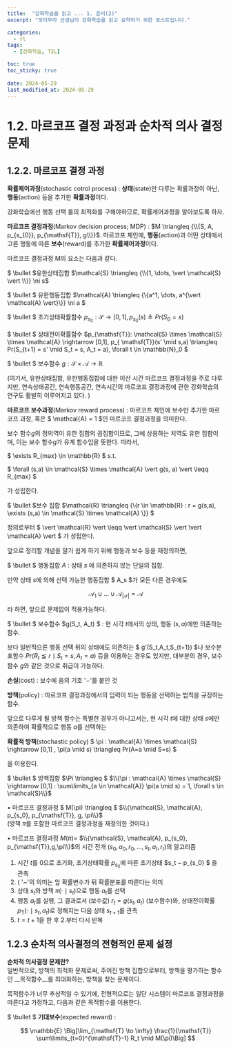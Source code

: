 ```yaml
---
title:  "강화학습을 읽고 ... 1. 준비(2)"
excerpt: "모리무라 선생님의 강화학습을 읽고 요약하기 위한 포스트입니다."

categories:
  - rl
tags:
  - [강화학습, TIL]

toc: true
toc_sticky: true
 
date: 2024-05-29
last_modified_at: 2024-05-29
---
```


# 1.2. 마르코프 결정 과정과 순차적 의사 결정 문제

## 1.2.2. 마르코프 결정 과정

__확률제어과정__(stochastic cotrol process) : __상태__(state)만 다루는 확률과정이 아닌, __행동__(action) 등을 추가한 **확률과정**이다.

강화학습에선 행동 선택 룰의 최적화를 구해야하므로, 확률제어과정을 알아보도록 하자.

__마르코프 결정과정__(Markov decision process; MDP) : $M \triangleq {\\{S, A, p_{s_{0}}, p_{\mathsf{T}}, g\\}}$. 마르코프 체인에, __행동__(action)과 어떤 상태에서 고른 행동에 따른 __보수__(reward)를 추가한 **확률제어과정**이다.

마르코프 결정과정 M의 요소는 다음과 같다.

$ \bullet $유한상태집합 $\mathcal{S} \triangleq {\\{1, \dots, \vert \mathcal{S} \vert \\}} \ni s$

$ \bullet $ 유한행동집합 $\mathcal{A} \triangleq {\\{a^1, \dots, a^{\vert \mathcal{A} \vert}\\}} \ni a $

$ \bullet $ 초기상태확률함수 $p_{s_{0}}: \mathcal{S} \rightarrow [0,1] , p_{s_{0}}(s) \triangleq Pr(S_{0}=s)$

$ \bullet $ 상태전이확률함수 $p_{\mathsf{T}}: \mathcal{S} \times  \mathcal{S} \times \mathcal{A}  \rightarrow [0,1], p_{ \mathsf{T}}(s' \mid s,a)  \triangleq Pr(S_{t+1} = s'  \mid S_t = s, A_t = a),  \forall t  \in  \mathbb{N}_0 $

$  \bullet $ 보수함수 $g :  \mathcal{S}  \times  \mathcal{A}  \rightarrow  \mathbb{R}$

(여기서, 유한상태집합, 유한행동집합에 대한 이산 시간 마르코프 결정과정을 주로 다루지만, 연속상태공간, 연속행동공간, 연속시간의 마르코프 결정과정에 관한 강화학습의 연구도 활발히 이루어지고 있다. )

__마르코프 보수과정__(Markov reward process) : 마르코프 체인에 보수만 추가한 마르코프 과정, 혹은 $ \mathcal{A} = 1 $인 마르코프 결정과정을 의미한다.

보수 함수$g$의 정의역이 유한 집합의 곱집합이므로, 그에 상응하는 치역도 유한 집합이며, 이는 보수 함수$g$가 유계 함수임을 뜻한다. 따라서, 

$ \exists R_{max} \in \mathbb{R} $ s.t. 

$ \forall (s,a) \in \mathcal{S} \times \mathcal{A} \vert g(s, a) \vert \leqq R_{max} $ 

가 성립한다.

$ \bullet $보수 집합 $\mathcal{R} \triangleq {\\{r \in \mathbb{R} : r = g(s,a), \exists (s,a) \in \mathcal{S} \times \mathcal{A} \\}} $

정의로부터 $ \vert \mathcal{R} \vert \leqq \vert \mathcal{S} \vert \vert \mathcal{A} \vert $ 가 성립한다.

앞으로 정리할 개념을 알기 쉽게 하기 위해 행동과 보수 등을 재정의하면, 

$ \bullet $ 행동집합 $A$ : 상태 $s$ 에 의존하지 않는 단일의 집합.

 만약 상태 $s$에 의해 선택 가능한 행동집합 $ A_s $가 모든 다른 경우에도

$$ \mathcal{A}_1 \cup \dots \cup \mathcal{A}_{\vert \mathcal{S} \vert} = \mathcal{A} $$

라 하면, 앞으로 문제없이 적용가능하다.

$ \bullet $ 보수함수 $g(S_t, A_t) $ :  현 시각 $t$에서의 상태, 행동 $(s,a)$에만 의존하는 함수.

보다 일반적으론 행동 선택 뒤의 상태에도 의존하는 $ g'(S_t,A_t,S_{t+1}) $나 보수분포함수 $Pr(R_t \leqq r \mid S_t = s, A_t = a)$ 등을 이용하는 경우도 있지만, 대부분의 경우, 보수함수 $g$와 같은 것으로 취급이 가능하다. 

__손실__(cost) : 보수에 음의 기호 '$-$'를 붙인 것

__방책__(policy) : 마르코프 결정과정에서의 입력이 되는 행동을 선택하는 법칙을 규정하는 함수.

앞으로 다루게 될 방책 함수는 특별한 경우가 아니고서는, 현 시각 $t$에 대한 상태 $s$에만 의존하여 확률적으로 행동 $a$를 선택하는 

__확률적 방책__(stochastic policy) $ \pi : \mathcal{A} \times \mathcal{S} \rightarrow [0,1] , \pi(a \mid s) \triangleq Pr(A=a \mid S=s) $ 

을 이용한다.

$ \bullet $ 방책집합 $\Pi \triangleq $  $\\{\pi : \mathcal{A} \times \mathcal{S} \rightarrow [0,1]  :  \sum\limits_{a \in \mathcal{A}} \pi(a \mid s) = 1, \forall s \in \mathcal{S}\\}$

$\bullet$ 마르코프 결정과정 $ M(\pi) \triangleq $ $\\{\mathcal{S}, \mathcal{A}, p_{s_0}, p_{\mathsf{T}}, g, \pi\\}$   
(방책 $\pi$를 포함한 마르코프 결정과정을 재정의한 것이다.)

$\bullet$ 마르코프 결정과정 $M(\pi)=$ $\\{\mathcal{S}, \mathcal{A}, p_{s_0}, p_{\mathsf{T}},g,\pi\\}$의 시간 전개 $(s_0,a_0,r_0, \dots,s_t,a_t,r_t)$의 알고리즘

1. 시간 $t$를 0으로 초기화, 초기상태확률 $p_{s_0}$에 따른 초기상태 $s_t ~ p_{s_0} $ 을 관측   
2. ( '~'의 의미는 앞 확률변수가 뒤 확률분포를 따른다는 의미
3. 상태 $s_t$와 방책 $\pi(\cdot \mid s_t)$으로 행동 $a_t$를 선택
4. 행동 $a_t$를 실행, 그 결과로서 (보수값) $r_t = g(s_t,a_t)$ (보수함수)와, 상태전이확률 $p_{\mathsf{T}}(\cdot \mid s_t,a_t)$로 정해지는 다음 상태 $s_{t+1}$를 관측
5. $t = t + 1$을 한 후 2.부터 다시 반복  


## 1.2.3 순차적 의사결정의 전형적인 문제 설정
__순차적 의사결정 문제란?__   
일반적으로, 방책의 최적화 문제로써, 주어진 방책 집합으로부터, 방책을 평가하는 함수인 __목적함수__를 최대화하는, 방책을 찾는 문제이다.   

목적함수가 너무 추상적일 수 있기에, 전형적으로는 일단 시스템이 마르코프 결정과정을 따른다고 가정하고, 다음과 같은 목적함수를 이용한다.   

$ \bullet $ __기대보수__(expected reward) : 

$$
\mathbb{E} \Big[\lim_{\mathsf{T} \to \infty} \frac{1}{\mathsf{T}} \sum\limits_{t=0}^{\mathsf{T}-1} R_t \mid M(\pi)\Big]
$$


